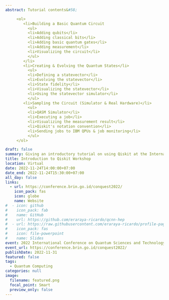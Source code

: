```yaml
---
abstract: Tutorial contents&#58;

     <ol>
        <li>Building a Basic Quantum Circuit
          <ul>
          <li>Adding qubits</li>
          <li>Adding classical bits</li>
          <li>Adding basic quantum gates</li>
          <li>Adding measurement</li>
          <li>Visualizing the circuit</li>
          </ul> 
        </li>
        <li>Creating & Evolving the Quantum States</li>
          <ul>
          <li>Defining a statevector</li>
          <li>Evolving the statevector</li>
          <li>State fidelity</li>
          <li>Visualizing the statevector</li>
          <li>Using the statevector simulator</li>
          </ul>
        <li>Sampling the Circuit (Simulator & Real Hardware)</li>
          <ul>
          <li>QASM Simulator</li>
          <li>Executing a job</li>
          <li>Visualizing the measurement result</li>
          <li>Qiskit's notation convention</li>
          <li>Sending jobs to IBM QPUs & job monitoring</li>
          </ul>
     </ol> 

draft: false
summary: Giving an introductory tutorial on using Qiskit at the International Conference on Quantum Sciences and Technology (ConQuest 2022).
title: Introduction to Qiskit Workshop
location: Virtual
date: 2022-11-24T14:00:00+07:00
date_end: 2022-11-24T15:30:00+07:00
all_day: false
links:
  - url: https://conference.brin.go.id/conquest2022/
    icon_pack: fas
    icon: globe
    name: Website
#  - icon: github
#    icon_pack: fab
#    name: GitHub
#    url: https://github.com/eraraya-ricardo/qcnn-hep
#  - url: https://raw.githubusercontent.com/eraraya-ricardo/profile-page/master/content/event/mcqst-student-conference/MCQST%20Student%20Conference%20Presentation.pdf
#    icon_pack: fas
#    icon: file-powerpoint
#    name: Slides
event: 2022 International Conference on Quantum Sciences and Technology (ConQuest 2022)
event_url: https://conference.brin.go.id/conquest2022/
publishDate: 2022-11-31
featured: false
tags:
  - Quantum Computing
categories: null
image:
  filename: featured.png
  focal_point: Smart
  preview_only: false
---
```

